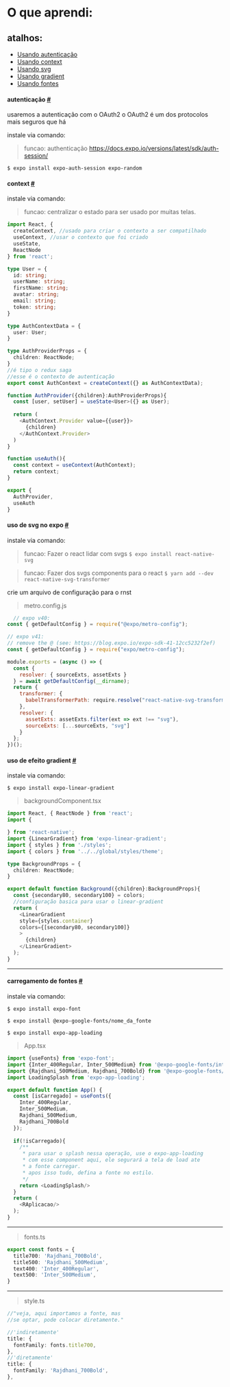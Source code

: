 

# O que aprendi: 

## atalhos: 
* [Usando autenticação](#autenticação)
* [Usando context](#context)
* [Usando svg](#uso-de-svg-no-expo)
* [Usando gradient](#uso-de-efeito-gradient)
* [Usando fontes](#carregamento-de-fontes)
#### autenticação [#](#atalhos)

usaremos a autenticação com o OAuth2
o OAuth2 é um dos protocolos mais seguros que há

instale via comando:
> funcao: authenticação
> https://docs.expo.io/versions/latest/sdk/auth-session/

`$ expo install expo-auth-session expo-random`
#### context [#](#atalhos)
instale via comando:
> funcao: centralizar o estado para ser usado por muitas telas.

```ts
import React, {
  createContext, //usado para criar o contexto a ser compatilhado
  useContext, //usar o contexto que foi criado
  useState,
  ReactNode
} from 'react';

type User = {
  id: string;
  userName: string;
  firstName: string;
  avatar: string;
  email: string;
  token: string;
}

type AuthContextData = {
  user: User;
}

type AuthProviderProps = {
  children: ReactNode;
}
//é tipo o redux saga
//esse é o contexto de autenticação
export const AuthContext = createContext({} as AuthContextData);

function AuthProvider({children}:AuthProviderProps){
  const [user, setUser] = useState<User>({} as User);
  
  return (
    <AuthContext.Provider value={{user}}>
      {children}
    </AuthContext.Provider>
  )
}

function useAuth(){
  const context = useContext(AuthContext);
  return context;
}

export {
  AuthProvider,
  useAuth
}
```

#### uso de svg no expo [#](#atalhos)
instale via comando:
> funcao: Fazer o react lidar com svgs
`$ expo install react-native-svg`

> funcao: Fazer dos svgs components para o react
`$ yarn add --dev react-native-svg-transformer`

crie um arquivo de configuração para o rnst
> metro.config.js
```js
  // expo v40:
const { getDefaultConfig } = require("@expo/metro-config");

// expo v41: 
// remove the @ (see: https://blog.expo.io/expo-sdk-41-12cc5232f2ef)
const { getDefaultConfig } = require("expo/metro-config");

module.exports = (async () => {
  const {
    resolver: { sourceExts, assetExts }
  } = await getDefaultConfig(__dirname);
  return {
    transformer: {
      babelTransformerPath: require.resolve("react-native-svg-transformer")
    },
    resolver: {
      assetExts: assetExts.filter(ext => ext !== "svg"),
      sourceExts: [...sourceExts, "svg"]
    }
  };
})();
```

#### uso de efeito gradient [#](#atalhos)
instale via comando:

`$ expo install expo-linear-gradient` 

> backgroundComponent.tsx

```ts
import React, { ReactNode } from 'react';
import {

} from 'react-native';
import {LinearGradient} from 'expo-linear-gradient';
import { styles } from './styles';
import { colors } from '../../global/styles/theme';

type BackgroundProps = {
  children: ReactNode;
}

export default function Background({children}:BackgroundProps){
  const {secondary80, secondary100} = colors;
  //configuração basica para usar o linear-gradient
  return (
    <LinearGradient
    style={styles.container}
    colors={[secondary80, secondary100]}
    >
      {children}
    </LinearGradient>
  );
}
```

---
#### carregamento de fontes [#](#atalhos)
instale via comando:

`$ expo install expo-font`

`$ expo install @expo-google-fonts/nome_da_fonte`

`$ expo install expo-app-loading`
> App.tsx

```ts
import {useFonts} from 'expo-font';
import {Inter_400Regular, Inter_500Medium} from '@expo-google-fonts/inter';
import {Rajdhani_500Medium, Rajdhani_700Bold} from '@expo-google-fonts/rajdhani';
import LoadingSplash from 'expo-app-loading';

export default function App() {
  const [isCarregado] = useFonts({
    Inter_400Regular,
    Inter_500Medium,
    Rajdhani_500Medium, 
    Rajdhani_700Bold
  });
  
  if(!isCarregado){
    /**
     * para usar o splash nessa operação, use o expo-app-loading
     * com esse component aqui, ele segurará a tela de load ate
     * a fonte carregar.
     * apos isso tudo, defina a fonte no estilo.
     */
    return <LoadingSplash/>
  }
  return (
    <RAplicacao/>
  );
}
```
---
>fonts.ts
```ts
export const fonts = {
  title700: 'Rajdhani_700Bold',
  title500: 'Rajdhani_500Medium',
  text400: 'Inter_400Regular',
  text500: 'Inter_500Medium',
}
```
---
> style.ts
```ts
//"veja, aqui importamos a fonte, mas
//se optar, pode colocar diretamente."

//'indiretamente'
title: {
  fontFamily: fonts.title700,
},
//'diretamente'
title: {
  fontFamily: 'Rajdhani_700Bold',
},
```